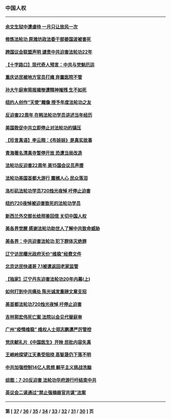 ### 中国人权
---
#### [余文生狱中遭虐待 一月只让放风一次](../../pages/ncid278/n13101530.md) 
#### [修炼法轮功 原潍坊政法委干部姜国波被害死](../../pages/ncid278/n13101662.md) 
#### [跨国议会联盟声明 谴责中共迫害法轮功22年](../../pages/ncid278/n13102310.md) 
#### [【十字路口】现代奇人预言：中共与党魁厄运](../../pages/ncid278/n13101654.md) 
#### [重庆访民被地方官员打瘫 弃置医院不管](../../pages/ncid278/n13101630.md) 
#### [孙大午庭审简报揭惨遭精神摧残 生不如死](../../pages/ncid278/n13101374.md) 
#### [纽约人创作“天使”雕像 授予年度法轮功之友](../../pages/ncid278/n13100480.md) 
#### [反迫害22周年 在韩法轮功学员讲述当年经历](../../pages/ncid278/n13101006.md) 
#### [美国敦促中共立即停止对法轮功的镇压](../../pages/ncid278/n13100132.md) 
#### [【珍言真语】李云翔：《布娃娃》是真实故事](../../pages/ncid278/n13099471.md) 
#### [青海著名清真寺暂停开放 恐遭当局改造](../../pages/ncid278/n13099113.md) 
#### [法轮功反迫害22周年 美15国会议员声援](../../pages/ncid278/n13092115.md) 
#### [法轮功美国首都大游行 震撼人心 民众落泪](../../pages/ncid278/n13097879.md) 
#### [洛杉矶法轮功学员720烛光夜悼 吁停止迫害](../../pages/ncid278/n13098757.md) 
#### [纽约720夜悼被迫害致死的法轮功学员](../../pages/ncid278/n13098166.md) 
#### [新西兰外交部长给邢鉴回信 关切中国人权](../../pages/ncid278/n13097488.md) 
#### [美各界觉醒 感谢法轮功助世人了解中共致命威胁](../../pages/ncid278/n13097438.md) 
#### [美各界：中共迫害法轮功 犯下群体灭绝罪](../../pages/ncid278/n13097361.md) 
#### [辽宁访民曝光政府天价“维稳”经费文件](../../pages/ncid278/n13097268.md) 
#### [北京访民快递哥 7.1被遣返回老家监管](../../pages/ncid278/n13097165.md) 
#### [【独家】辽宁丹东迫害法轮功20年内幕(上)](../../pages/ncid278/n13089103.md) 
#### [如何打到中共痛处 陈光诚发重磅文章支招](../../pages/ncid278/n13096014.md) 
#### [美首都法轮功720烛光夜悼 吁停止迫害](../../pages/ncid278/n13095574.md) 
#### [吉林郭宏伟死亡案 法院以会见代替庭审](../../pages/ncid278/n13095431.md) 
#### [广州“疫情维稳” 维权人士郑志鹏遭严厉管控](../../pages/ncid278/n13095148.md) 
#### [党庆献礼片《中国医生》开映 民批内容失真](../../pages/ncid278/n13095169.md) 
#### [王峭岭探望江天勇受阻挠 高智晟仍下落不明](../../pages/ncid278/n13095102.md) 
#### [中共加强控制14亿人思想 躺平主义挑战洗脑](../../pages/ncid278/n13094299.md) 
#### [组图：7·20反迫害 法轮功华府游行吁结束中共](../../pages/ncid278/n13094319.md) 
#### [英议会二读通过“禁止强摘器官共谋”法案](../../pages/ncid278/n13094147.md) 

---
#### 第 [ [37](./37.md) / [36](./36.md) / [35](./35.md) / [34](./34.md) / [33](./33.md) / [32](./32.md) / [31](./31.md) / [30](./30.md) ] 页
